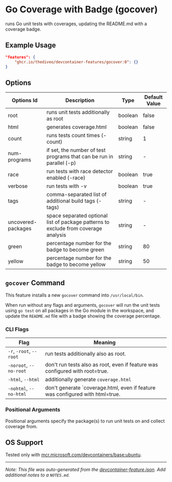 
# Go Coverage with Badge (gocover)

runs Go unit tests with coverages, updating the README.md with a coverage badge.

## Example Usage

```json
"features": {
    "ghcr.io/thediveo/devcontainer-features/gocover:0": {}
}
```

## Options

| Options Id | Description | Type | Default Value |
|-----|-----|-----|-----|
| root | runs unit tests additionally as root | boolean | false |
| html | generates coverage.html | boolean | false |
| count | runs tests count times (-count) | string | 1 |
| num-programs | if set, the number of test programs that can be run in parallel (-p) | string | - |
| race | run tests with race detector enabled (-race) | boolean | true |
| verbose | run tests with -v | boolean | true |
| tags | comma-separated list of additional build tags (-tags) | string | - |
| uncovered-packages | space separated optional list of package patterns to exclude from coverage analysis | string | - |
| green | percentage number for the badge to become green | string | 80 |
| yellow | percentage number for the badge to become yellow | string | 50 |

## `gocover` Command

This feature installs a new `gocover` command into `/usr/local/bin`.

When run without any flags and arguments, `gocover` will run the unit tests
using `go test` on all packages in the Go module in the workspace, and update
the `README.md` file with a badge showing the coverage percentage.

### CLI Flags

| Flag | Meaning |
| --- | --- |
| `-r`, `-root`, `--root` | run tests additionally also as root. |
| `-noroot`, `--no-root` | don't run tests also as root, even if feature was configured with root=true. |
| `-html`, `--html` | additionally generate `coverage.html` |
| `-nohtml`, `--no-html` | don't generate `coverage.html, even if feature was configured with html=true. |

### Positional Arguments

Positional arguments specify the package(s) to run unit tests on and collect
coverage from.

## OS Support

Tested only with
[mcr.microsoft.com/devcontainers/base:ubuntu](https://mcr.microsoft.com/en-us/artifact/mar/devcontainers/base/about#about:_ubuntu).


---

_Note: This file was auto-generated from the [devcontainer-feature.json](https://github.com/thediveo/devcontainer-features/blob/main/src/gocover/devcontainer-feature.json).  Add additional notes to a `NOTES.md`._
